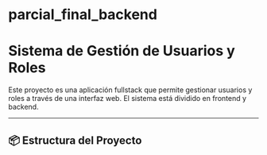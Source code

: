 ﻿# parcial_final_backend
# Sistema de Gestión de Usuarios y Roles

Este proyecto es una aplicación fullstack que permite gestionar usuarios y roles a través de una interfaz web. El sistema está dividido en frontend y backend.

---

## 📦 Estructura del Proyecto

